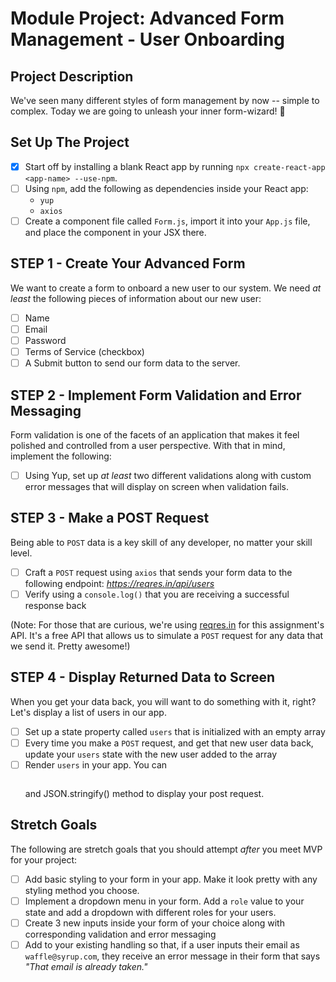 # Module Project: Advanced Form Management - User Onboarding

## Project Description

We've seen many different styles of form management by now -- simple to complex. Today we are going to unleash your inner form-wizard! 🧙

## Set Up The Project

-   [x] Start off by installing a blank React app by running `npx create-react-app <app-name> --use-npm`.
-   [ ] Using `npm`, add the following as dependencies inside your React app:
    -   `yup`
    -   `axios`
-   [ ] Create a component file called `Form.js`, import it into your `App.js` file, and place the component in your JSX there.

## STEP 1 - Create Your Advanced Form

We want to create a form to onboard a new user to our system. We need _at least_ the following pieces of information about our new user:

-   [ ] Name
-   [ ] Email
-   [ ] Password
-   [ ] Terms of Service (checkbox)
-   [ ] A Submit button to send our form data to the server.

## STEP 2 - Implement Form Validation and Error Messaging

Form validation is one of the facets of an application that makes it feel polished and controlled from a user perspective. With that in mind, implement the following:

-   [ ] Using Yup, set up _at least_ two different validations along with custom error messages that will display on screen when validation fails.

## STEP 3 - Make a POST Request

Being able to `POST` data is a key skill of any developer, no matter your skill level.

-   [ ] Craft a `POST` request using `axios` that sends your form data to the following endpoint: _https://reqres.in/api/users_
-   [ ] Verify using a `console.log()` that you are receiving a successful response back

(Note: For those that are curious, we're using [reqres.in](https://reqres.in/) for this assignment's API. It's a free API that allows us to simulate a `POST` request for any data that we send it. Pretty awesome!)

## STEP 4 - Display Returned Data to Screen

When you get your data back, you will want to do something with it, right? Let's display a list of users in our app.

-   [ ] Set up a state property called `users` that is initialized with an empty array
-   [ ] Every time you make a `POST` request, and get that new user data back, update your `users` state with the new user added to the array
-   [ ] Render `users` in your app. You can <pre></pre> and JSON.stringify() method to display your post request.

## Stretch Goals

The following are stretch goals that you should attempt _after_ you meet MVP for your project:

-   [ ] Add basic styling to your form in your app. Make it look pretty with any styling method you choose.
-   [ ] Implement a dropdown menu in your form. Add a `role` value to your state and add a dropdown with different roles for your users.
-   [ ] Create 3 new inputs inside your form of your choice along with corresponding validation and error messaging
-   [ ] Add to your existing handling so that, if a user inputs their email as `waffle@syrup.com`, they receive an error message in their form that says _"That email is already taken."_
